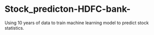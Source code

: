 # Stock_predicton-HDFC-bank-
Using 10 years of data to train machine learning model to predict stock statistics.
